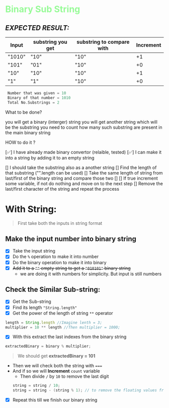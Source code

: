 # <span style="color:#98FB98"> Binary Sub String </span>
## *EXPECTED RESULT:*

 |Input   | substring you get | substring to compare with | Increment |
 |--------|-------------------|---------------------------|-----------|
 |"1010"  | "10"              | "10"                      | +1        |
 |"101"   | "01"              | "10"                      | +0        |
 |"10"    | "10"              | "10"                      | +1        |
 |"1"     | "1"               | "10"                      | +0        |

```c
 Number that was given = 10
 Binary of that number = 1010
 Total No.Substrings = 2
```
What to be done?

you will get a binary (interger) string
you will get another string which will be the substring
you need to count how many such substring are present in the main binary string

HOW to do it ?

[✅] I have already made binary convertor (relaible, tested)
[✅] I can make it into a string by adding it to an empty string 

[] I should take the substring also as a another string 
[] Find the length of that substring ("".length can be used)
[] Take the same length of string from last/first of the binary string and compare those two
  []
[] If true increment some variable, if not do nothing and move on to the next step
[] Remove the last/first character of the string and repeat the process



# With String:

> First take both the inputs in string format

## Make the input number into binary string

- [x] Take the input string
- [x] Do the `%` operation to make it into number
- [x] Do the binary operation to make it into binary
- [x] ~~Add it to a `""` empty string to get a `"010101"` binary string~~
  - we are doing it with numbers for simplicity. But input is still numbers

## Check the Similar Sub-string:
- [x] Get the Sub-string
- [x] Find its length `"String.length"`
- [x] Get the power of the  length of string `**` operator

```js
length = String.length //Imagine lenth = 3;
multiplier = 10 ** length //Then multiplier = 1000;
```

- [x] With this extract the last indexes from the binary string

```c
extractedBinary = binary % multiplier;
```
> We should get  **extractedBinary = 101**

- Then we will check both the string with `===`
- And if so we will **Increment** `count` variable
  - Then divide `/` by `10` to remove the last digit
  ```c
  string = string / 10;
  string = string - (string % 1); // to remove the floating values from the number
  ``` 
- [x] Repeat this till we finish our binary string

